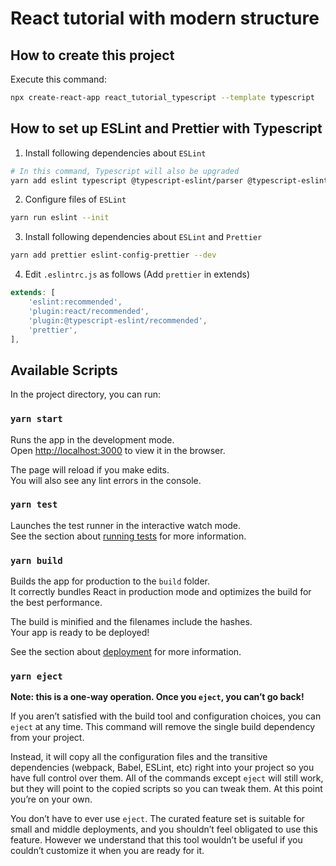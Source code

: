 # React tutorial with modern structure

## How to create this project

Execute this command:

```sh
npx create-react-app react_tutorial_typescript --template typescript
```

## How to set up ESLint and Prettier with Typescript

1. Install following dependencies about `ESLint`

```sh
# In this command, Typescript will also be upgraded
yarn add eslint typescript @typescript-eslint/parser @typescript-eslint/eslint-plugin eslint-plugin-react --dev
```

2. Configure files of `ESLint`

```sh
yarn run eslint --init
```

3. Install following dependencies about `ESLint` and `Prettier`

```sh
yarn add prettier eslint-config-prettier --dev
```

4. Edit `.eslintrc.js` as follows (Add `prettier` in extends)

```js
extends: [
    'eslint:recommended',
    'plugin:react/recommended',
    'plugin:@typescript-eslint/recommended',
    'prettier',
],
```

## Available Scripts

In the project directory, you can run:

### `yarn start`

Runs the app in the development mode.\
Open [http://localhost:3000](http://localhost:3000) to view it in the browser.

The page will reload if you make edits.\
You will also see any lint errors in the console.

### `yarn test`

Launches the test runner in the interactive watch mode.\
See the section about [running tests](https://facebook.github.io/create-react-app/docs/running-tests) for more information.

### `yarn build`

Builds the app for production to the `build` folder.\
It correctly bundles React in production mode and optimizes the build for the best performance.

The build is minified and the filenames include the hashes.\
Your app is ready to be deployed!

See the section about [deployment](https://facebook.github.io/create-react-app/docs/deployment) for more information.

### `yarn eject`

**Note: this is a one-way operation. Once you `eject`, you can’t go back!**

If you aren’t satisfied with the build tool and configuration choices, you can `eject` at any time. This command will remove the single build dependency from your project.

Instead, it will copy all the configuration files and the transitive dependencies (webpack, Babel, ESLint, etc) right into your project so you have full control over them. All of the commands except `eject` will still work, but they will point to the copied scripts so you can tweak them. At this point you’re on your own.

You don’t have to ever use `eject`. The curated feature set is suitable for small and middle deployments, and you shouldn’t feel obligated to use this feature. However we understand that this tool wouldn’t be useful if you couldn’t customize it when you are ready for it.
